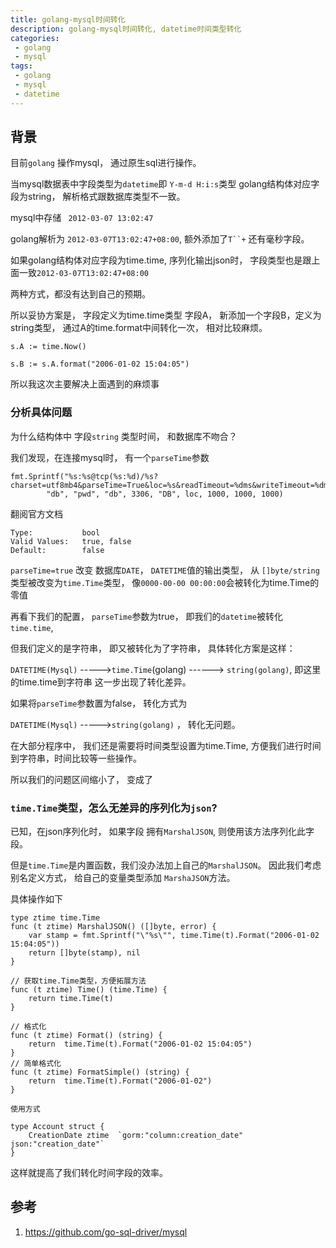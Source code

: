 ```yaml
---
title: golang-mysql时间转化
description: golang-mysql时间转化, datetime时间类型转化
categories:
 - golang
 - mysql
tags:
 - golang
 - mysql
 - datetime
---
```



## 背景

目前`golang` 操作mysql， 通过原生sql进行操作。

当mysql数据表中字段类型为`datetime`即 `Y-m-d H:i:s`类型
golang结构体对应字段为string， 解析格式跟数据库类型不一致。

mysql中存储 ` 2012-03-07 13:02:47`

golang解析为 `2012-03-07T13:02:47+08:00`, 额外添加了`T``+` 还有毫秒字段。


如果golang结构体对应字段为time.time,  序列化输出json时， 字段类型也是跟上面一致``2012-03-07T13:02:47+08:00``

两种方式，都没有达到自己的预期。

所以妥协方案是， 字段定义为time.time类型 字段A， 新添加一个字段B，定义为string类型， 通过A的time.format中间转化一次， 相对比较麻烦。

```
s.A := time.Now()

s.B := s.A.format("2006-01-02 15:04:05")
```

所以我这次主要解决上面遇到的麻烦事

### 分析具体问题

为什么结构体中 字段`string` 类型时间， 和数据库不吻合？

我们发现，在连接mysql时， 有一个`parseTime`参数

```
fmt.Sprintf("%s:%s@tcp(%s:%d)/%s?charset=utf8mb4&parseTime=True&loc=%s&readTimeout=%dms&writeTimeout=%dms&timeout=%dms",
		"db", "pwd", "db", 3306, "DB", loc, 1000, 1000, 1000)
```

翻阅官方文档

```
Type:           bool
Valid Values:   true, false
Default:        false

```

`parseTime=true` 改变 数据库`DATE`， `DATETIME`值的输出类型， 从 `[]byte/string`类型被改变为`time.Time`类型， 像`0000-00-00 00:00:00`会被转化为time.Time的零值

再看下我们的配置， `parseTime`参数为true， 即我们的`datetime`被转化`time.time`,

但我们定义的是字符串， 即又被转化为了字符串， 具体转化方案是这样：

`DATETIME(Mysql)` ----->`time.Time`(golang) ------> `string(golang)`, 即这里的time.time到字符串 这一步出现了转化差异。


如果将`parseTime`参数置为false， 转化方式为

`DATETIME(Mysql)` ----->`string(golang)` ， 转化无问题。

在大部分程序中， 我们还是需要将时间类型设置为time.Time, 方便我们进行时间到字符串，时间比较等一些操作。

所以我们的问题区间缩小了， 变成了

### `time.Time`类型，怎么无差异的序列化为`json`?

已知，在json序列化时， 如果字段 拥有`MarshalJSON`, 则使用该方法序列化此字段。

但是`time.Time`是内置函数，我们没办法加上自己的`MarshalJSON`。 因此我们考虑别名定义方式， 给自己的变量类型添加 `MarshaJSON`方法。

具体操作如下

```
type ztime time.Time
func (t ztime) MarshalJSON() ([]byte, error) {
	var stamp = fmt.Sprintf("\"%s\"", time.Time(t).Format("2006-01-02 15:04:05"))
	return []byte(stamp), nil
}

// 获取time.Time类型，方便拓展方法
func (t ztime) Time() (time.Time) {
	return time.Time(t)
}

// 格式化
func (t ztime) Format() (string) {
	return  time.Time(t).Format("2006-01-02 15:04:05")
}
// 简单格式化
func (t ztime) FormatSimple() (string) {
	return  time.Time(t).Format("2006-01-02")
}

使用方式

type Account struct {
	CreationDate ztime  `gorm:"column:creation_date" json:"creation_date"`
}

```

这样就提高了我们转化时间字段的效率。


## 参考

1. https://github.com/go-sql-driver/mysql
